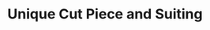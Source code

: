 ---
title: "Unique Cut Piece and Suiting"
url: /karachi/unique-cut-piece-and-suiting/
shop: fabric
---